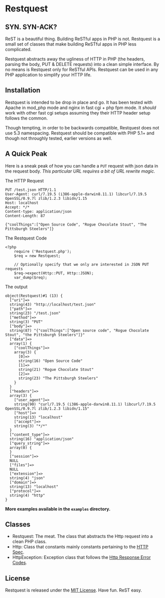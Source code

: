 Restquest
=========

SYN. SYN-ACK?
-------------

ReST is a beautiful thing.  Building ReSTful apps in PHP is not.  Restquest is a small set of classes that make building ReSTful apps in PHP less complicated.

Restquest abstracts away the ugliness of HTTP in PHP (the headers, parsing the body, PUT & DELETE requests) into a clean simple interface.  By no means is Restquest only for ReSTful APIs.  Restquest can be used in any PHP application to simplify your HTTP life.

Installation
------------

Restquest is intended to be drop in place and go.  It has been tested with Apache in mod_php mode and nginx in fast cgi + php fpm mode.  It *should* work with other fast cgi setups assuming they their HTTP header setup follows the common.

Though tempting, in order to be backwards compatible, Restquest does not use 5.3 namespacing.  Restquest should be compatible with PHP 5.1+ and though not throughly tested, earlier versions as well.

A **Quick** Peak
----------------

Here is a sneak peak of how you can handle a `PUT` request with json data in the request body.  *This particular URL requires a bit of URL rewrite magic.*

The HTTP Request

    PUT /test.json HTTP/1.1
    User-Agent: curl/7.19.5 (i386-apple-darwin8.11.1) libcurl/7.19.5 OpenSSL/0.9.7l zlib/1.2.3 libidn/1.15
    Host: localhost
    Accept: */*
    Content-type: application/json
    Content-Length: 87
    
    {"coolThings":["Open Source Code", "Rogue Chocolate Stout", "The Pittsburgh Steelers"]}

The Restquest Code

    <?php
        require ('Restquest.php');
        $req = new Restquest;
        
        // Optionally specify that we only are interested in JSON PUT requests
        $req->expect(Http::PUT, Http::JSON);
        var_dump($req);

The output

    object(Restquest)#1 (13) {
      ["uri"]=>
      string(43) "http://localhost/test.json"
      ["path"]=>
      string(23) "/test.json"
      ["method"]=>
      string(3) "PUT"
      ["body"]=>
      string(87) "{"coolThings":["Open source code", "Rogue Chocolate Stout", "the Pittsburgh Steelers"]}"
      ["data"]=>
      array(1) {
        ["coolThings"]=>
        array(3) {
          [0]=>
          string(16) "Open Source Code"
          [1]=>
          string(21) "Rogue Chocolate Stout"
          [2]=>
          string(23) "The Pittsburgh Steelers"
        }
      }
      ["headers"]=>
      array(3) {
        ["user_agent"]=>
        string(90) "curl/7.19.5 (i386-apple-darwin8.11.1) libcurl/7.19.5 OpenSSL/0.9.7l zlib/1.2.3 libidn/1.15"
        ["host"]=>
        string(13) "localhost"
        ["accept"]=>
        string(3) "*/*"
      }
      ["content_type"]=>
      string(16) "application/json"
      ["query_string"]=>
      array(0) {
      }
      ["session"]=>
      NULL
      ["files"]=>
      NULL
      ["extension"]=>
      string(4) "json"
      ["domain"]=>
      string(13) "localhost"
      ["protocol"]=>
      string(4) "http"
    }

**More examples available in the `examples` directory.**

Classes
-------

 - Restquest: The meat. The class that abstracts the Http request into a clean PHP class.
 - Http: Class that constants mainly constants pertaining to the [HTTP Spec][1].
 - HttpException: Exception class that follows the [Http Response Error Codes][2].
 
License
-------

Restquest is released under the [MIT License][4].  Have fun.  ReST easy.
 
[1]: http://www.w3.org/Protocols/rfc2616/rfc2616.html
[2]: http://en.wikipedia.org/wiki/List_of_HTTP_status_codes#4xx_Client_Error
[3]: http://www.infoq.com/articles/rest-introduction
[4]: https://github.com/nategood/restquest/blob/master/license.txt